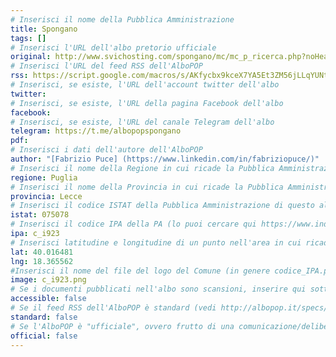 ```yaml
---
# Inserisci il nome della Pubblica Amministrazione
title: Spongano
tags: []
# Inserisci l'URL dell'albo pretorio ufficiale
original: http://www.svichosting.com/spongano/mc/mc_p_ricerca.php?noHeaderFooter=1&multiente=spongano
# Inserisci l'URL del feed RSS dell'AlboPOP
rss: https://script.google.com/macros/s/AKfycbx9kceX7YA5Et3ZM56jLLqYUNt1yZUix1BXeWab6Q/exec
# Inserisci, se esiste, l'URL dell'account twitter dell'albo
twitter: 
# Inserisci, se esiste, l'URL della pagina Facebook dell'albo
facebook: 
# Inserisci, se esiste, l'URL del canale Telegram dell'albo
telegram: https://t.me/albopopspongano
pdf: 
# Inserisci i dati dell'autore dell'AlboPOP
author: "[Fabrizio Puce] (https://www.linkedin.com/in/fabriziopuce/)"
# Inserisci il nome della Regione in cui ricade la Pubblica Amministrazione
regione: Puglia
# Inserisci il nome della Provincia in cui ricade la Pubblica Amministrazione
provincia: Lecce
# Inserisci il codice ISTAT della Pubblica Amministrazione di questo albo
istat: 075078
# Inserisci il codice IPA della PA (lo puoi cercare qui https://www.indicepa.gov.it/documentale/index.php)
ipa: c_i923
# Inserisci latitudine e longitudine di un punto nell'area in cui ricade la PA
lat: 40.016481
lng: 18.365562
#Inserisci il nome del file del logo del Comune (in genere codice_IPA.png)
image: c_i923.png
# Se i documenti pubblicati nell'albo sono scansioni, inserire qui sotto "false" (senza virgolette)
accessible: false
# Se il feed RSS dell'AlboPOP è standard (vedi http://albopop.it/specs/), inserire qui sotto "true" (senza virgolette)
standard: false
# Se l'AlboPOP è "ufficiale", ovvero frutto di una comunicazione/delibera della PA, inserire qui sotto "true" (senza virgolette)
official: false
---
```

